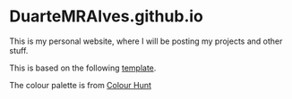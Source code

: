 # DuarteMRAlves.github.io

This is my personal website, where I will be posting my projects and other stuff.

This is based on the following [template](https://github.com/startbootstrap/startbootstrap-resume).

The colour palette is from [Colour Hunt](https://colorhunt.co/palette/61826479ac78b0d9b1d0e7d2)
